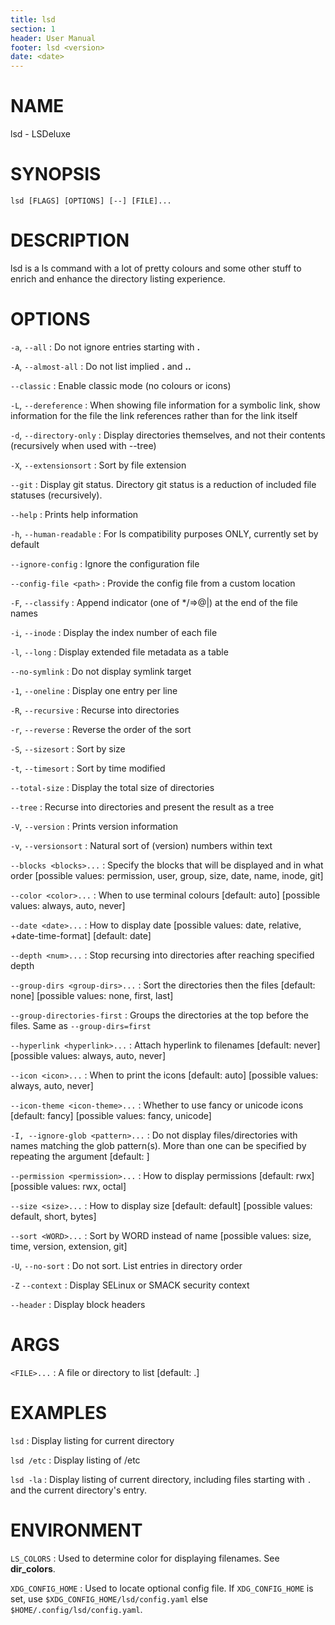 ```yaml
---
title: lsd
section: 1
header: User Manual
footer: lsd <version>
date: <date>
---
```


# NAME

lsd - LSDeluxe

# SYNOPSIS

`lsd [FLAGS] [OPTIONS] [--] [FILE]...`

# DESCRIPTION

lsd is a ls command with a lot of pretty colours and some other stuff to enrich and enhance the directory listing experience.

# OPTIONS

`-a`, `--all`
: Do not ignore entries starting with **.**

`-A`, `--almost-all`
: Do not list implied **.** and **..**

`--classic`
: Enable classic mode (no colours or icons)

`-L`, `--dereference`
: When showing file information for a symbolic link, show information for the file the link references rather than for the link itself

`-d`, `--directory-only`
: Display directories themselves, and not their contents (recursively when used with --tree)

`-X`, `--extensionsort`
: Sort by file extension

`--git`
: Display git status. Directory git status is a reduction of included file statuses (recursively).

`--help`
: Prints help information

`-h`, `--human-readable`
: For ls compatibility purposes ONLY, currently set by default

`--ignore-config`
: Ignore the configuration file

`--config-file <path>`
: Provide the config file from a custom location

`-F`, `--classify`
: Append indicator (one of \*/=>@|) at the end of the file names

`-i`, `--inode`
: Display the index number of each file

`-l`, `--long`
: Display extended file metadata as a table

`--no-symlink`
: Do not display symlink target

`-1`, `--oneline`
: Display one entry per line

`-R`, `--recursive`
: Recurse into directories

`-r`, `--reverse`
: Reverse the order of the sort

`-S`, `--sizesort`
: Sort by size

`-t`, `--timesort`
: Sort by time modified

`--total-size`
: Display the total size of directories

`--tree`
: Recurse into directories and present the result as a tree

`-V`, `--version`
: Prints version information

`-v`, `--versionsort`
: Natural sort of (version) numbers within text

`--blocks <blocks>...`
: Specify the blocks that will be displayed and in what order [possible values: permission, user, group, size, date, name, inode, git]

`--color <color>...`
: When to use terminal colours [default: auto]  [possible values: always, auto, never]

`--date <date>...`
: How to display date [possible values: date, relative, +date-time-format] [default: date]

`--depth <num>...`
: Stop recursing into directories after reaching specified depth

`--group-dirs <group-dirs>...`
: Sort the directories then the files [default: none]  [possible values: none, first, last]

`--group-directories-first`
: Groups the directories at the top before the files. Same as `--group-dirs=first`

`--hyperlink <hyperlink>...`
: Attach hyperlink to filenames [default: never]  [possible values: always, auto, never]

`--icon <icon>...`
: When to print the icons [default: auto]  [possible values: always, auto, never]

`--icon-theme <icon-theme>...`
: Whether to use fancy or unicode icons [default: fancy]  [possible values: fancy, unicode]

`-I, --ignore-glob <pattern>...`
: Do not display files/directories with names matching the glob pattern(s). More than one can be specified by repeating the argument [default: ]

`--permission <permission>...`
: How to display permissions [default: rwx]  [possible values: rwx, octal]

`--size <size>...`
: How to display size [default: default]  [possible values: default, short, bytes]

`--sort <WORD>...`
: Sort by WORD instead of name [possible values: size, time, version, extension, git]

`-U`, `--no-sort`
: Do not sort. List entries in directory order

`-Z` `--context`
: Display SELinux or SMACK security context

`--header`
: Display block headers

# ARGS

`<FILE>...`
: A file or directory to list [default: .]

# EXAMPLES

`lsd`
: Display listing for current directory

`lsd /etc`
: Display listing of /etc

`lsd -la`
: Display listing of current directory, including files starting with `.` and the current directory's entry.

# ENVIRONMENT

`LS_COLORS`
: Used to determine color for displaying filenames. See **dir_colors**.

`XDG_CONFIG_HOME`
: Used to locate optional config file. If `XDG_CONFIG_HOME` is set, use `$XDG_CONFIG_HOME/lsd/config.yaml` else `$HOME/.config/lsd/config.yaml`.

